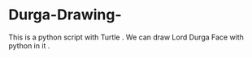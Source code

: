 # Durga-Drawing-
This is a python script with Turtle . We can draw Lord Durga Face with python in it .
